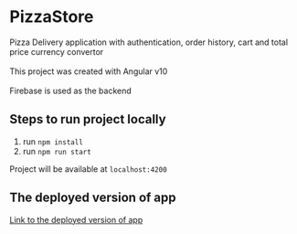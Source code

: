 # PizzaStore

Pizza Delivery application with authentication, order history, cart and total price currency convertor\
\
This project was created with Angular v10\
\
Firebase is used as the backend

## Steps to run project locally
1. run `npm install`
2. run `npm run start`

Project will be available at `localhost:4200`

## The deployed version of app
[Link to the deployed version of app](https://pizza-store-c5796.web.app/)
